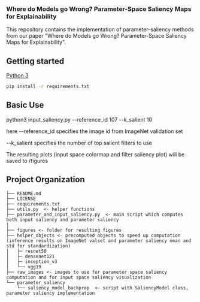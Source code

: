 ### Where do Models go Wrong? Parameter-Space Saliency Maps for Explainability
This repository contains the implementation of parameter-saliency methods from our paper "Where do Models go Wrong? Parameter-Space Saliency Maps for Explainability".

Getting started
---------
<a href = "https://www.python.org/downloads/">Python 3</a>
```bash
pip install -r requirements.txt
```

Basic Use
---------
python3 input_saliency.py --reference_id 107 --k_salient 10

here --reference_id specifies the image id from ImageNet validation set

--k_salient specifies the number of top salient filters to use

The resulting plots (input space colormap and filter saliency plot) will be saved to /figures


Project Organization
------------
    ├── README.md
    ├── LICENSE
    ├── requirements.txt 
    ├── utils.py  <- helper functions       
    ├── parameter_and_input_saliency.py  <- main script which computes both input saliency and parameter saliency
    │
    ├── figures <- folder for resulting figures
    ├── helper_objects <- precomputed objects to speed up computation (inference results on ImageNet valset and parameter saliency mean and std for standardization)
    │   ├─ resnet50   
    │   ├─ densenet121
    │   ├─ inception_v3
    │   └── vgg19
    ├── raw_images <- images to use for parameter space saliency computation and for input space saliency visualization
    └── parameter_saliency
        └── saliency_model_backprop  <- script with SaliencyModel class, parameter saliency implementation 
